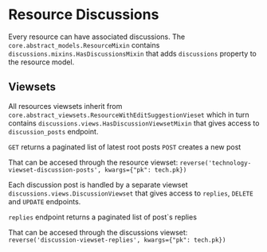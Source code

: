 Resource Discussions
==

Every resource can have associated discussions. The `core.abstract_models.ResourceMixin`
contains `discussions.mixins.HasDiscussionsMixin` that adds `discussions` property to 
the resource model.

## Viewsets

All resources viewsets inherit from `core.abstract_viewsets.ResourceWithEditSuggestionVieset`
which in turn contains `discussions.views.HasDiscussionViewsetMixin` that gives access to
`discussion_posts` endpoint. 

`GET` returns a paginated list of latest root posts
`POST` creates a new post 

That can be accesed through the resource viewset: 
 `reverse('technology-viewset-discussion-posts', kwargs={"pk": tech.pk})`
 
Each discussion post is handled by a separate viewset `discussions.views.DiscussionViewset` that
gives access to `replies`, `DELETE` and `UPDATE` endpoints.

`replies` endpoint returns a paginated list of post`s replies 

That can be accesed through the discussions viewset:
`reverse('discussion-viewset-replies', kwargs={"pk": tech.pk})`